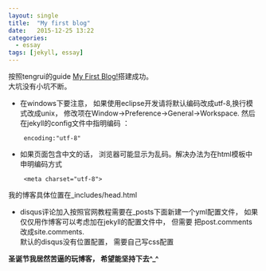 ```yaml
---
layout: single
title:  "My first blog"
date:   2015-12-25 13:22
categories:
  - essay
tags: [jekyll, essay]
---
```


按照tengrui的guide [My First Blog!](http://tengrui.cc/blog/2014/12/23/my-first-blog/)搭建成功。     
大坑没有小坑不断。    
  
+  在windows下要注意， 如果使用eclipse开发请将默认编码改成utf-8,换行模式改成unix， 修改项在Window->Preference->General->Workspace. 然后在jekyll的config文件中指明编码 ：

        encoding:"utf-8"


+  如果页面包含中文的话， 浏览器可能显示为乱码。解决办法为在html模板中申明编码方式

        <meta charset="utf-8">
我的博客具体位置在_includes/head.html

+  disqus评论加入按照官网教程需要在_posts下面新建一个yml配置文件， 如果仅仅用作博客可以考虑加在jekyll的配置文件中， 但需要 把post.comments 改成site.comments.  
默认的disqus没有位置配置， 需要自己写css配置

**圣诞节我居然苦逼的玩博客， 希望能坚持下去^_^**
